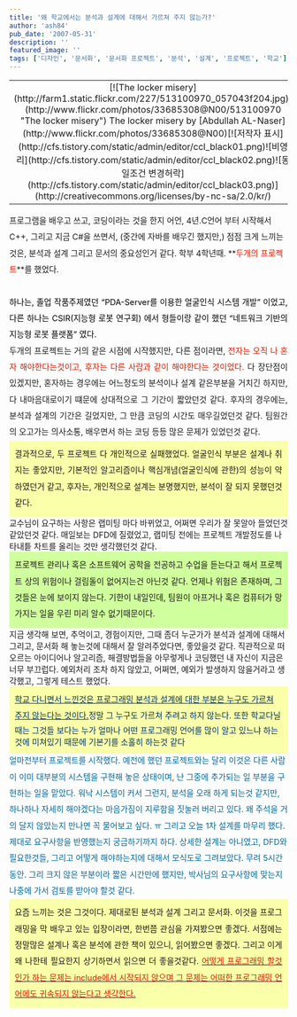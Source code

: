 ```yaml
---
title: '왜 학교에서는 분석과 설계에 대해서 가르쳐 주지 않는가?'
author: 'ash84'
pub_date: '2007-05-31'
description: ''
featured_image: ''
tags: ['디자인', '문서화', '문서화 프로젝트', '분석', '설계', '프로젝트', '학교']
---
```



<div></div><div></div><table class="flickrImgSearch"><tbody><tr><td style="text-align: center; clear: none; float: none;">[![The locker misery](http://farm1.static.flickr.com/227/513100970_057043f204.jpg)](http://www.flickr.com/photos/33685308@N00/513100970 "The locker misery")  
<span>The locker misery by [Abdullah AL-Naser](http://www.flickr.com/photos/33685308@N00)</span>[![저작자 표시](http://cfs.tistory.com/static/admin/editor/ccl_black01.png)![비영리](http://cfs.tistory.com/static/admin/editor/ccl_black02.png)![동일조건 변경허락](http://cfs.tistory.com/static/admin/editor/ccl_black03.png)](http://creativecommons.org/licenses/by-nc-sa/2.0/kr/)</td></tr></tbody></table><span style="line-height: 2; font-size: 11pt;">프로그램을 배우고 쓰고, 코딩이라는 것을 한지 어언, 4년.</span><span style="line-height: 2; font-size: 11pt;">C언어 부터 시작해서 C++, 그리고 지금 C#을 쓰면서, (중간에 자바를 배우긴 했지만,)</span><span style="line-height: 24px;"> </span><span style="line-height: 2; font-size: 11pt;">점점 크게 느끼는 것은, 분석과 설계 그리고 문서의 중요성인거 같다. </span>  
<span style="line-height: 2; font-size: 11pt;">  
</span>  
<span style="line-height: 2; font-size: 11pt;">학부 4학년때. </span>  
<span style="line-height: 2; font-size: 11pt;">  
</span>  
**<font color="#d41a01"><span style="font-size: 11pt;">두개의 프로젝트</span></font>**<span style="line-height: 2; font-size: 11pt;">를 했었다.</span>  
<span style="line-height: 2; font-size: 11pt;"></span>

<div style="text-align: justify; line-height: 2;"><span style="font-size: 11pt;"> </span></div><font color="#666699"><span style="font-size: 11pt;">  
</span></font>

<div style="text-align: justify; line-height: 2;"><font color="#666699"><span style="font-size: 11pt; color: rgb(0, 0, 0);">하나는, 졸업 작품주제였던 </span><span style="font-size: 11pt; color: rgb(0, 0, 0);">“PDA-Server를 이용한 얼굴인식 시스템 개발”</span><span style="font-size: 11pt; color: rgb(0, 0, 0);"> 이었고, 다른 하나는 CSIR(지능형 로봇 연구회) 에서 형들이랑 같이 했던</span><span style="font-size: 11pt; color: rgb(0, 0, 0);"> “네트워크 기반의 지능형 로봇 플랫폼” </span><span style="font-size: 11pt; color: rgb(0, 0, 0);">였다. </span></font></div><span style="font-size: 11pt;">  
</span>

<div style="text-align: justify; line-height: 2;"><span style="font-size: 11pt;">  
</span></div><span style="font-size: 11pt;">  
</span>

<div style="text-align: justify; line-height: 2;"><span style="font-size: 11pt;">두개의 프로젝트는 거의 같은 시점에 시작했지만, 다른 점이라면, </span><font color="#d41a01"><span style="font-size: 11pt;">전자는 오직 나 혼자 해야한다는것이고, 후자는 다른 사람과 같이 해야한다는 것이었다.</span></font><span style="font-size: 11pt;"> 다 장단점이 있겠지만, 혼자하는 경우에는 어느정도의 분석이나 설계 같은부분을 거치긴 하지만, 다 내마음대로이기 떄문에 상대적으로 그 기간이 짧았던것 같다. 후자의 경우에는, 분석과 설계의 기간은 길었지만, 그 만큼 코딩의 시간도 매우길었던것 같다. 팀원간의 오고가는 의사소통, 배우면서 하는 코딩 등등 많은 문제가 있었던것 같다.</span></div><span style="font-size: 11pt;">  
</span>

<div style="text-align: justify; line-height: 2;"><span style="font-size: 11pt;">  
</span></div><span style="font-size: 11pt;">  
</span>

<div style="padding: 10px; background-color: rgb(250, 255, 169); text-align: justify; line-height: 2;"><span style="font-size: 11pt;">결과적으로, 두 프로젝트 다 개인적으로 실패했었다. 얼굴인식 부분은 설계나 취지는 좋았지만, 기본적인 알고리즘이나 핵심개념(얼굴인식에 관한)의 성능이 약하였던거 같고, 후자는, 개인적으로 설계는 분명했지만, 분석이 잘 되지 못했던것 같다. </span>  
<span style="font-size: 11pt;">  
</span></div><span style="font-size: 11pt;">  
 교수님이 요구하는 사항은 랩미팅 마다 바뀌었고, 어쩌면 우리가 잘 못알아 들었던것 같았던것 같다. 매일보는 DFD에 질렸었고, 랩미팅 전에는 프로젝트 개발정도를 나타내틑 차트를 올리는 것만 생각했던것 같다. </span>  
<span style="font-size: 11pt;">  
</span>  
<span style="font-size: 11pt;">  
</span>

<div style="padding: 10px; background-color: rgb(208, 255, 157); text-align: justify; line-height: 2;"><span style="font-size: 11pt;">프로젝트 관리나 혹은 소프트웨어 공학을 전공하고 수업을 듣는다고 해서 프로젝트 상의 위험이나 걸림돌이 없어지는건 아닌것 같다. 언제나 위험은 존재하며, 그것들은 눈에 보이지 않는다. 기한이 내일인데, 팀원이 아프거나 혹은 컴퓨터가 망가지는 일을 우린 미리 알수 없기때문이다. </span>  
<span style="font-size: 11pt;">  
</span></div><span style="font-size: 11pt;">  
 지금 생각해 보면, 추억이고, 경험이지만, 그때 좀더 누군가가 분석과 설계에 대해서 그리고, 문서화 해 놓는것에 대해서 잘 알려주었다면, 좋았을것 같다. 직관적으로 떠오르는 아이디어나 알고리즘, 해결방법들을 아무렇게나 코딩했던 내 자신이 지금은 너무 부끄럽다. 예외처리 조차 하지 않았고, 어쩌면, 예외가 발생하지 않을거라고 생각했고, 그렇게 테스트 했었다. </span>  
<span style="font-size: 11pt;">  
</span>  
<font color="#003366"><span style="font-size: 11pt;">  
</span></font>

<div style="PADDING-BOTTOM: 10px; BACKGROUND-COLOR: #faffa9; PADDING-LEFT: 10px; PADDING-RIGHT: 10px; PADDING-TOP: 10px"><font color="#003366"><font color="#003366"><u><span style="font-size: 11pt; line-height: 2;">학교 다니면서 느낀것은 프로그래밍 분석과 설계에 대한 부분은 누구도 가르쳐 주지 않는다는 것이다.</span></u><span style="font-size: 11pt;"></span></font><span style="font-size: 11pt;">정말 그 누구도 가르쳐 주려고 하지 않는다. 또한 학교다닐때는 그것들 보다는 누가 얼마나 어떤 프로그래밍 언어를 많이 알고 있느냐 하는것에 미쳐있기 때문에 기본기를 소홀히 하는것 같다</span></font></div><span style="font-size: 11pt;">  
</span>  
<font color="#006699"><span style="font-size: 11pt; line-height: 2;">얼마전부터 프로젝트를 시작했다. 예전에 했던 프로젝트와는 달리 이것은 다른 사람이 이미 대부분의 시스템을 구현해 놓은 상태이며, 난 그중에 추가되는 일 부분을 구현하는 일을 맡았다. 워낙 시스템이 커서 그런지, 분석을 오래 하게 되는것 같지만, 하나하나 자세히 해야겠다는 마음가짐이 지루함을 짓눌러 버리고 있다. 왜 주석을 거의 달지 않았는지 만나면 꼭 물어보고 싶다. ㅠ</span>  
<span style="font-size: 11pt;">  
</span>  
<span style="font-size: 11pt; line-height: 2;">그리고 오늘 1차 설계를 마무리 했다. 제대로 요구사항을 반영했는지 궁금하기까지 하다. 상세한 설계는 아니였고, DFD와 필요한것들, 그리고 어떻게 해야하는지에 대해서 모식도로 그려보았다. 무려 5시간 동안. 그리 크지 않은 부분이라 짧은 시간만에 했지만, 박사님의 요구사항에 맞는지 나중에 가서 검토를 받아야 할것 같다. </span>  
<span style="font-size: 11pt;">  
</span></font>  
<span style="font-size: 11pt;"></span>

<div style="padding: 10px; background-color: rgb(250, 255, 169); text-align: justify; line-height: 2;"><span style="font-size: 11pt;">요즘 느끼는 것은 그것이다. 제대로된 분석과 설계 그리고 문서화. 이것을 프로그래밍을 막 배우고 있는 입장이라면, 한번쯤 관심을 가져봤으면 좋겠다. 서점에는 정말많은 설계나 혹은 분석에 관한 책이 있으니, 읽어봤으면 좋겠다. 그리고 이게 왜 나한테 필요한지 상기하면서 읽으면 더 좋을것같다. </span>  
<span style="font-size: 11pt;">  
</span>  
<u><font color="#d41a01"><span style="font-size: 11pt;">어떻게 프로그래밍 할것인가 하는 문제는 include에서 시작되지 않으며</span>  
<span style="font-size: 11pt;">  
 그 문제는 어떠한 프로그래밍 언어에도 귀속되지 않는다고 생각한다.</span></font></u><span style="font-size: 11pt;"></span>  
<span style="font-size: 11pt;">  
</span></div>

